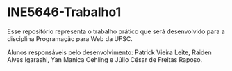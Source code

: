 # INE5646-Trabalho1

Esse repositório representa o trabalho prático que será desenvolvido para a disciplina Programação para Web da UFSC.

Alunos responsáveis pelo desenvolvimento: Patrick Vieira Leite, Raiden Alves Igarashi, Yan Manica Oehling e Júlio César de Freitas Raposo.
